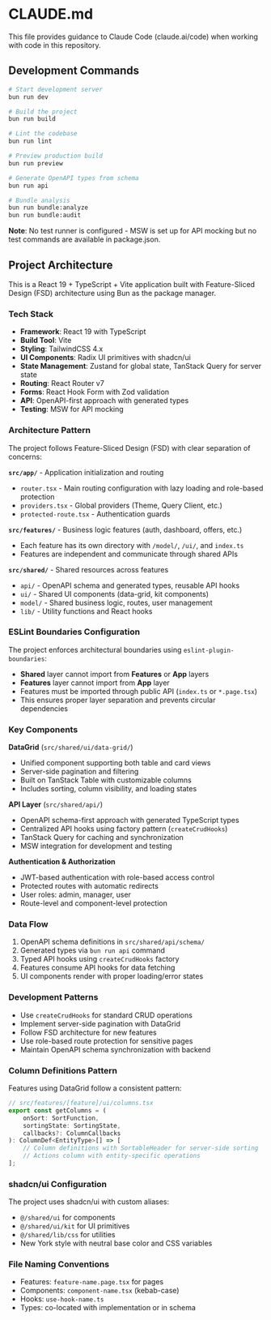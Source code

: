 # CLAUDE.md

This file provides guidance to Claude Code (claude.ai/code) when working with code in this repository.

## Development Commands

```bash
# Start development server
bun run dev

# Build the project
bun run build

# Lint the codebase
bun run lint

# Preview production build
bun run preview

# Generate OpenAPI types from schema
bun run api

# Bundle analysis
bun run bundle:analyze
bun run bundle:audit
```

**Note**: No test runner is configured - MSW is set up for API mocking but no test commands are available in package.json.

## Project Architecture

This is a React 19 + TypeScript + Vite application built with Feature-Sliced Design (FSD) architecture using Bun as the package manager.

### Tech Stack
- **Framework**: React 19 with TypeScript
- **Build Tool**: Vite
- **Styling**: TailwindCSS 4.x
- **UI Components**: Radix UI primitives with shadcn/ui
- **State Management**: Zustand for global state, TanStack Query for server state
- **Routing**: React Router v7
- **Forms**: React Hook Form with Zod validation
- **API**: OpenAPI-first approach with generated types
- **Testing**: MSW for API mocking

### Architecture Pattern

The project follows Feature-Sliced Design (FSD) with clear separation of concerns:

**`src/app/`** - Application initialization and routing
- `router.tsx` - Main routing configuration with lazy loading and role-based protection
- `providers.tsx` - Global providers (Theme, Query Client, etc.)
- `protected-route.tsx` - Authentication guards

**`src/features/`** - Business logic features (auth, dashboard, offers, etc.)
- Each feature has its own directory with `/model/`, `/ui/`, and `index.ts`
- Features are independent and communicate through shared APIs

**`src/shared/`** - Shared resources across features
- `api/` - OpenAPI schema and generated types, reusable API hooks
- `ui/` - Shared UI components (data-grid, kit components)
- `model/` - Shared business logic, routes, user management
- `lib/` - Utility functions and React hooks

### ESLint Boundaries Configuration

The project enforces architectural boundaries using `eslint-plugin-boundaries`:
- **Shared** layer cannot import from **Features** or **App** layers
- **Features** layer cannot import from **App** layer
- Features must be imported through public API (`index.ts` or `*.page.tsx`)
- This ensures proper layer separation and prevents circular dependencies

### Key Components

**DataGrid** (`src/shared/ui/data-grid/`)
- Unified component supporting both table and card views
- Server-side pagination and filtering
- Built on TanStack Table with customizable columns
- Includes sorting, column visibility, and loading states

**API Layer** (`src/shared/api/`)
- OpenAPI schema-first approach with generated TypeScript types
- Centralized API hooks using factory pattern (`createCrudHooks`)
- TanStack Query for caching and synchronization
- MSW integration for development and testing

**Authentication & Authorization**
- JWT-based authentication with role-based access control
- Protected routes with automatic redirects
- User roles: admin, manager, user
- Route-level and component-level protection

### Data Flow

1. OpenAPI schema definitions in `src/shared/api/schema/`
2. Generated types via `bun run api` command
3. Typed API hooks using `createCrudHooks` factory
4. Features consume API hooks for data fetching
5. UI components render with proper loading/error states

### Development Patterns

- Use `createCrudHooks` for standard CRUD operations
- Implement server-side pagination with DataGrid
- Follow FSD architecture for new features
- Use role-based route protection for sensitive pages
- Maintain OpenAPI schema synchronization with backend

### Column Definitions Pattern

Features using DataGrid follow a consistent pattern:
```typescript
// src/features/[feature]/ui/columns.tsx
export const getColumns = (
    onSort: SortFunction,
    sortingState: SortingState,
    callbacks?: ColumnCallbacks
): ColumnDef<EntityType>[] => [
    // Column definitions with SortableHeader for server-side sorting
    // Actions column with entity-specific operations
];
```

### shadcn/ui Configuration

The project uses shadcn/ui with custom aliases:
- `@/shared/ui` for components
- `@/shared/ui/kit` for UI primitives
- `@/shared/lib/css` for utilities
- New York style with neutral base color and CSS variables

### File Naming Conventions

- Features: `feature-name.page.tsx` for pages
- Components: `component-name.tsx` (kebab-case)
- Hooks: `use-hook-name.ts`
- Types: co-located with implementation or in schema